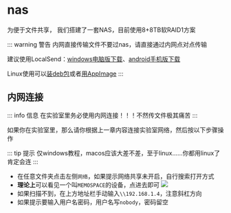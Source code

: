 # nas
为便于文件共享， 我们搭建了一套NAS，目前使用8+8TB软RAID1方案

::: warning 警告
内网直接传输文件不要过nas，请直接通过内网点对点传输

建议使用LocalSend：[windows电脑版下载](https://ghfast.top/localsend/localsend/releases/download/v1.17.0/LocalSend-1.17.0-windows-x86-64.exe)、[android手机版下载](https://ghfast.top/github.com/localsend/localsend/releases/download/v1.17.0/LocalSend-1.17.0-android-arm64v8.apk)

Linux使用可以[装deb包](https://ghfast.top/github.com/localsend/localsend/releases/download/v1.17.0/LocalSend-1.17.0-linux-x86-64.deb)或者[用AppImage](https://ghfast.top/github.com/localsend/localsend/releases/download/v1.17.0/LocalSend-1.17.0-linux-x86-64.AppImage)
:::


## 内网连接
::: info 信息
在实验室里务必使用内网连接！！！不然传文件极其痛苦
:::

如果你在实验室里，那么请你根据上一章内容连接实验室网络，然后按以下步骤操作

::: tip 提示
仅windows教程，macos应该大差不差，至于linux……你都用linux了肯定会连
:::

- 在任意文件夹点击左侧`网络`，如果提示网络共享未开启，自行搜索打开方式
- **理论上**可以看见一个叫`MEMOSPACE`的设备，点进去即可
![](/mmexport1713798840420.png)
- 如果扫描不到，在上方地址栏手动输入`\\192.168.1.4`，注意斜杠方向
- 如果提示要输入用户名密码，用户名写`nobody`，密码留空

<!-- ## 公网连接
::: warning 注意
仅供不在实验室时使用，在实验室内请直接使用内网连接，否则所有人挤小水管，会很慢很慢……
:::

- 打开[http://nas.015609.best/](http://nas.015609.best/)，理论上浏览器应该会自动跳转到登陆界面
![](/Screenshot_20240422_230652.png)
- 点击白框右下角的按钮，然后再跳出的窗口里点下方钉钉logo，授权并登陆
- 登陆完成后应该会跳转到这样的一个界面，点击左栏的主页
![](/Screenshot_20240422_230828.png)
- 这时候你应该可以看见文件夹了

::: tip 提示
因为跨域问题，部分文件预览有问题，下载再看即可
::: -->
